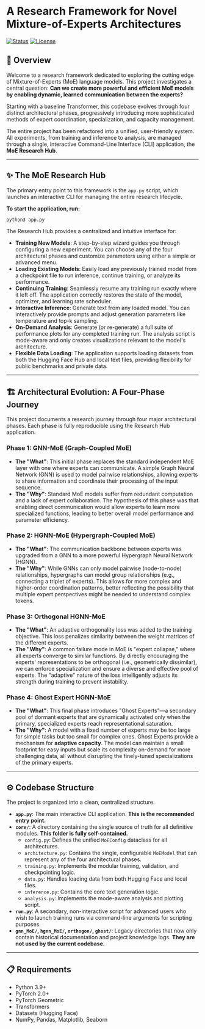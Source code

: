 # A Research Framework for Novel Mixture-of-Experts Architectures

[![Status](https://img.shields.io/badge/Status-Active%20Development-blue)](https://shields.io/)
[![License](https://img.shields.io/badge/License-MIT-green)](https://shields.io/)

## 🚀 Overview

Welcome to a research framework dedicated to exploring the cutting edge of Mixture-of-Experts (MoE) language models. This project investigates a central question: **Can we create more powerful and efficient MoE models by enabling dynamic, learned communication between the experts?**

Starting with a baseline Transformer, this codebase evolves through four distinct architectural phases, progressively introducing more sophisticated methods of expert coordination, specialization, and capacity management.

The entire project has been refactored into a unified, user-friendly system. All experiments, from training and inference to analysis, are managed through a single, interactive Command-Line Interface (CLI) application, the **MoE Research Hub**.

---

## ✨ The MoE Research Hub

The primary entry point to this framework is the `app.py` script, which launches an interactive CLI for managing the entire research lifecycle.

**To start the application, run:**
```bash
python3 app.py
```

The Research Hub provides a centralized and intuitive interface for:
*   **Training New Models**: A step-by-step wizard guides you through configuring a new experiment. You can choose any of the four architectural phases and customize parameters using either a simple or advanced menu.
*   **Loading Existing Models**: Easily load any previously trained model from a checkpoint file to run inference, continue training, or analyze its performance.
*   **Continuing Training**: Seamlessly resume any training run exactly where it left off. The application correctly restores the state of the model, optimizer, and learning rate scheduler.
*   **Interactive Inference**: Generate text from any loaded model. You can interactively provide prompts and adjust generation parameters like temperature and top-k sampling.
*   **On-Demand Analysis**: Generate (or re-generate) a full suite of performance plots for any completed training run. The analysis script is mode-aware and only creates visualizations relevant to the model's architecture.
*   **Flexible Data Loading**: The application supports loading datasets from both the Hugging Face Hub and local text files, providing flexibility for public benchmarks and private data.

---

## 🏗️ Architectural Evolution: A Four-Phase Journey

This project documents a research journey through four major architectural phases. Each phase is fully reproducible using the Research Hub application.

### Phase 1: GNN-MoE (Graph-Coupled MoE)
*   **The "What"**: This initial phase replaces the standard independent MoE layer with one where experts can communicate. A simple Graph Neural Network (GNN) is used to model pairwise relationships, allowing experts to share information and coordinate their processing of the input sequence.
*   **The "Why"**: Standard MoE models suffer from redundant computation and a lack of expert collaboration. The hypothesis of this phase was that enabling direct communication would allow experts to learn more specialized functions, leading to better overall model performance and parameter efficiency.

### Phase 2: HGNN-MoE (Hypergraph-Coupled MoE)
*   **The "What"**: The communication backbone between experts was upgraded from a GNN to a more powerful Hypergraph Neural Network (HGNN).
*   **The "Why"**: While GNNs can only model pairwise (node-to-node) relationships, hypergraphs can model group relationships (e.g., connecting a triplet of experts). This allows for more complex and higher-order coordination patterns, better reflecting the possibility that multiple expert perspectives might be needed to understand complex tokens.

### Phase 3: Orthogonal HGNN-MoE
*   **The "What"**: An adaptive orthogonality loss was added to the training objective. This loss penalizes similarity between the weight matrices of the different experts.
*   **The "Why"**: A common failure mode in MoE is "expert collapse," where all experts converge to similar functions. By directly encouraging the experts' representations to be orthogonal (i.e., geometrically dissimilar), we can enforce specialization and ensure a diverse and effective pool of experts. The "adaptive" nature of the loss intelligently adjusts its strength during training to prevent instability.

### Phase 4: Ghost Expert HGNN-MoE
*   **The "What"**: This final phase introduces "Ghost Experts"—a secondary pool of dormant experts that are dynamically activated only when the primary, specialized experts reach representational saturation.
*   **The "Why"**: A model with a fixed number of experts may be too large for simple tasks but too small for complex ones. Ghost Experts provide a mechanism for **adaptive capacity**. The model can maintain a small footprint for easy inputs but scale its complexity on-demand for more challenging data, all without disrupting the finely-tuned specializations of the primary experts.

---

## ⚙️ Codebase Structure

The project is organized into a clean, centralized structure.

*   **`app.py`**: The main interactive CLI application. **This is the recommended entry point.**
*   **`core/`**: A directory containing the single source of truth for all definitive modules. **This folder is fully self-contained.**
    *   `config.py`: Defines the unified `MoEConfig` dataclass for all architectures.
    *   `architecture.py`: Contains the single, configurable `MoEModel` that can represent any of the four architectural phases.
    *   `training.py`: Implements the modular training, validation, and checkpointing logic.
    *   `data.py`: Handles loading data from both Hugging Face and local files.
    *   `inference.py`: Contains the core text generation logic.
    *   `analysis.py`: Implements the mode-aware analysis and plotting script.
*   **`run.py`**: A secondary, non-interactive script for advanced users who wish to launch training runs via command-line arguments for scripting purposes.
*   **`gnn_MoE/`, `hgnn_MoE/`, `orthogon/`, `ghost/`**: Legacy directories that now only contain historical documentation and project knowledge logs. **They are not used by the current codebase.**

---

## 📋 Requirements

- Python 3.9+
- PyTorch 2.0+
- PyTorch Geometric
- Transformers
- Datasets (Hugging Face)
- NumPy, Pandas, Matplotlib, Seaborn
